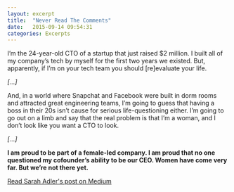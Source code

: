 ```yaml
---
layout: excerpt
title:  "Never Read The Comments"
date:   2015-09-14 09:54:31
categories: Excerpts
---
```


I’m the 24-year-old CTO of a startup that just raised $2 million. I built all of my company’s tech by myself for the first two years we existed. But, apparently, if I’m on your tech team you should [re]evaluate your life.

_[...]_

And, in a world where Snapchat and Facebook were built in dorm rooms and attracted great engineering teams, I’m going to guess that having a boss in their 20s isn’t cause for serious life-questioning either. I’m going to go out on a limb and say that the real problem is that I’m a woman, and I don’t look like you want a CTO to look.

_[...]_

**I am proud to be part of a female-led company. I am proud that no one questioned my cofounder’s ability to be our CEO. Women have come very far. But we’re not there yet.**

[Read Sarah Adler's post on Medium](https://medium.com/@saraheadler/never-read-the-comments-9cba93b5712a)
